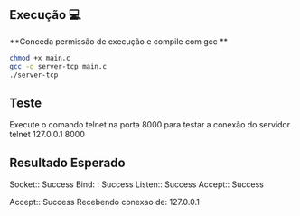 ## Execução :computer:
**Conceda permissão de execução e compile com gcc **
```bash
chmod +x main.c
gcc -o server-tcp main.c
./server-tcp
```
## Teste
Execute o comando telnet na porta 8000 para testar a conexão do servidor
telnet 127.0.0.1 8000
## Resultado Esperado

Socket:: Success
Bind: : Success
Listen:: Success
Accept:: Success

Accept:: Success
Recebendo conexao de: 127.0.0.1
